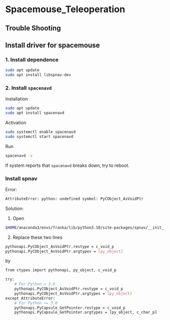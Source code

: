 # Spacemouse_Teleoperation

## Trouble Shooting

## Install driver for spacemouse

### 1. Install dependence

```bash
sudo apt update
sudo apt install libspnav-dev
```

### 2. Install `spacenavd`
Installation
```bash
sudo apt update
sudo apt install spacenavd
```
Activation
```bash
sudo systemctl enable spacenavd
sudo systemctl start spacenavd
```
Run
```bash
spacenavd -v
```
If system reports that `spacenavd` breaks down, try to reboot.
### Install spnav
Error:

```bash
AttributeError: python: undefined symbol: PyCObject_AsVoidPtr
```

Solution:
1. Open
```bash
$HOME/anaconda3/envs/franka/lib/python3.10/site-packages/spnav/__init__.py
```

2. Replace these two lines 

```bash
pythonapi.PyCObject_AsVoidPtr.restype = c_void_p
pythonapi.PyCObject_AsVoidPtr.argtypes = [py_object]
```

by

```bash
from ctypes import pythonapi, py_object, c_void_p

try:
    # For Python < 3.8
    pythonapi.PyCObject_AsVoidPtr.restype = c_void_p
    pythonapi.PyCObject_AsVoidPtr.argtypes = [py_object]
except AttributeError:
    # For Python >= 3.8
    pythonapi.PyCapsule_GetPointer.restype = c_void_p
    pythonapi.PyCapsule_GetPointer.argtypes = [py_object, c_char_p]
